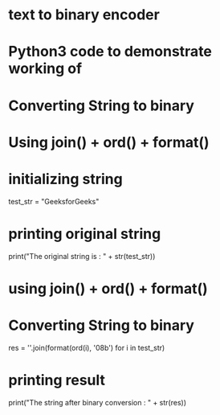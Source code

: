 # text to binary encoder


# Python3 code to demonstrate working of
# Converting String to binary
# Using join() + ord() + format()
  
# initializing string 
test_str = "GeeksforGeeks"
  
# printing original string 
print("The original string is : " + str(test_str))
  
# using join() + ord() + format()
# Converting String to binary
res = ''.join(format(ord(i), '08b') for i in test_str)
  
# printing result 
print("The string after binary conversion : " + str(res))
